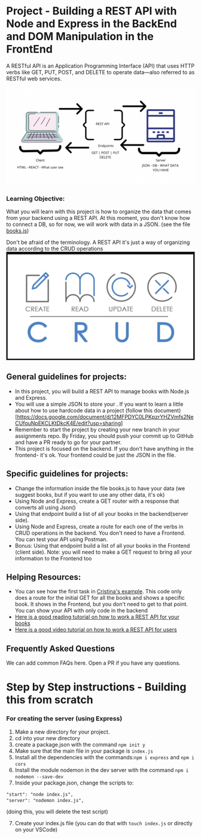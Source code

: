 # Project - Building a REST API with Node and Express in the BackEnd and DOM Manipulation in the FrontEnd

A RESTful API is an Application Programming Interface (API) that uses HTTP verbs like GET, PUT, POST, and DELETE to operate data—also referred to as RESTful web services.

![Screenshoot](https://raw.githubusercontent.com/Yosolita1978/screenshoots/f2fdebc24a671f11394d8da1a9355a0ed4ce4a29/Week5/Screen%20Shot%202022-08-14%20at%201.58.39%20PM.png)

### Learning Objective: 
What you will learn with this project is how to organize the data that comes from your backend using a REST API. At this moment, you don't know how to connect a DB, so for now, we will work with data in a JSON. (see the file [books.js](https://github.com/Yosolita1978/RESTAPI-mybooks/blob/main/restapi/books.js))

Don't be afraid of the terminology. A REST API it's just a way of organizing data according to the CRUD operations
![Screenshoot](https://github.com/Yosolita1978/screenshoots/blob/main/Week5/Screen%20Shot%202022-08-14%20at%201.59.03%20PM.png?raw=true)

## General guidelines for projects:
* In this project, you will build a REST API to manage books with Node.js and Express.
* You will use a simple JSON to store your <your data>. If you want to learn a little about how to use hardcode data in a project (follow this document)[https://docs.google.com/document/d/12MFPDYC0LPKpzrYHZVmfs2NeCUfquNpEKCLKtDkcK4E/edit?usp=sharing]
* Remember to start the project by creating your new branch in your assignments repo. By Friday, you should push your commit up to GitHub and have a PR ready to go for your partner.
* This project is focused on the backend. If you don't have anything in the frontend- it's ok. Your frontend could be just the JSON in the file.

## Specific guidelines for projects:
* Change the information inside the file books.js to have your data (we suggest books, but if you want to use any other data, it's ok)
* Using Node and Express, create a GET router with a response that converts all <your data>using Json()
* Using that endpoint build a list of all your books in the backend(server side). 
* Using Node and Express, create a route for each one of the verbs in CRUD operations in the backend. You don't need to have a Frontend. You can test your API using Postman.
* Bonus: Using that endpoint build a list of all your books in the Frontend (client side). Note: you will need to make a GET request to bring all your information to the Frontend too

## Helping Resources:
* You can see how the first task in [Cristina's example](https://github.com/Yosolita1978/RESTAPI-mybooks/tree/main/restapi). This code only does a route for the initial GET for all the books and shows a specific book. It shows in the Frontend, but you don't need to get to that point. You can show your API with only code in the backend
* [Here is a good reading tutorial on how to work a REST API for your books]([https://stackabuse.com/building-a-rest-api-with-node-and-express/](https://levelup.gitconnected.com/creating-a-rest-api-with-node-js-and-express-a-step-by-step-guide-3bd7188fa219))
* [Here is a good video tutorial on how to work a REST API for users](https://www.youtube.com/watch?v=l8WPWK9mS5M&ab_channel=JavaScriptMastery)

## Frequently Asked Questions
We can add common FAQs here. Open a PR if you have any questions.

# Step by Step instructions - Building this from scratch

### For creating the server (using Express)
1. Make a new directory for your project. 
2. cd into your new directory 
3. create a package.json with the command `npm init y`
4. Make sure that the main file in your package is `index.js`
4. Install all the dependencies with the commands:`npm i express` and `npm i cors`
5. Install the module nodemon in the dev server with the command `npm i nodemon --save-dev`
6. Inside your package.json, change the scripts to: 
```
"start": "node index.js",
"server": "nodemon index.js",
```
(doing this, you will delete the test script)

7. Create your index.js file (you can do that with `touch index.js` or directly on your VSCode)


